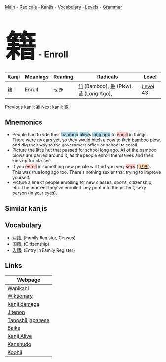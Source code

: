 <style> bigfont {font-size: 100px}</style>
[Main](../README.md) -
[Radicals](../radicals.md) -
[Kanjis](../kanjis.md) -
[Vocabulary](../vocabulary.md) -
[Levels](../levels.md) -
[Grammar](../grammar.md)
# <bigfont> 籍</bigfont> - Enroll 

| Kanji | Meanings | Reading | Radicals | Level |
| --- | --- | --- | --- | --- |
| 籍 | Enroll | せき | [竹](../radicals/竹.md) (Bamboo), [耒](../radicals/耒.md) (Plow), [昔](../radicals/昔.md) (Long Ago),  | [Level 43](../levels/wk_level43.md) |

Previous kanji: [距](距.md) Next kanji: [露](露.md) 

## Mnemonics
 * People had to ride their <span style="background-color:#ADD8E6"> bamboo</span> <span style="background-color:#ADD8E6"> plow</span>s <span style="background-color:#ADD8E6"> long ago</span> to <span style="background-color:#ffcccb"> enroll</span> in things. There were no cars yet, so they would hitch a cow to their bamboo plow, and dig their way to the government office or school to enroll.
* Picture the little hut that passed for school long ago. All of the bamboo plows are parked around it, as the people enroll themselves and their kids up for classes.
* If you <span style="background-color:#ffcccb"> enroll</span> in something new people will find you very <span style="background-color:#ffcccb"> sexy</span> (<span style="background-color:#fed8b1"> [せき](https://jisho.org/search/せき)</span>). This was true long ago too. There's nothing sexier than trying to improve yourself.
* Picture a line of people enrolling for new classes, sports, citizenship, etc. The moment they've enrolled they poof into the perfect, sexy person (in your eyes).


## Similar kanjis
 


## Vocabulary
 * [戸籍](../vocabulary/籍.md), (Family Register, Census)
* [国籍](../vocabulary/籍.md), (Citizenship)
* [入籍](../vocabulary/籍.md), (Entry In Family Register)



## Links 

| Webpage |
| --- |
| [Wanikani          ](https://www.wanikani.com/kanji/籍) |
| [Wiktionary        ](https://en.wiktionary.org/wiki/籍) |
| [Kanji damage      ](http://www.kanjidamage.com/kanji/search?utf8=✓&q=籍) |
| [Jitenon           ](https://jitenon.com/kanji/籍) |
| [Tanoshii japanese ](https://www.tanoshiijapanese.com/dictionary/kanji.cfm?k=籍) |
| [Baike             ](https://baike.baidu.com/item/籍) |
| [Kanji Alive       ](https://app.kanjialive.com/籍) |
| [Kanshudo          ](https://www.kanshudo.com/searchmn?q=籍) |
| [Koohii            ](https://kanji.koohii.com/study/kanji/籍) |
